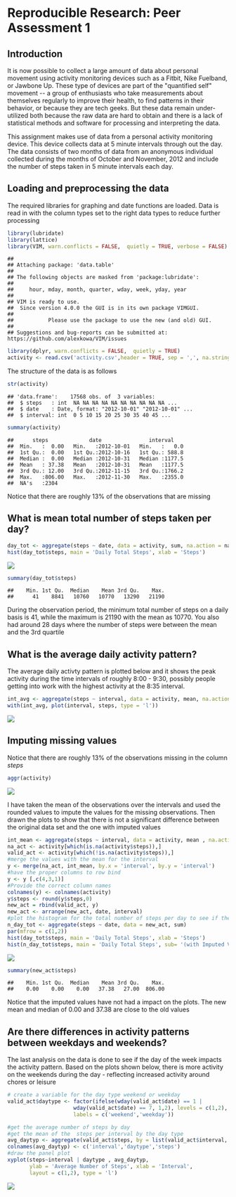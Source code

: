 # Reproducible Research: Peer Assessment 1
## Introduction

It is now possible to collect a large amount of data about personal movement using activity monitoring devices such as a Fitbit, Nike Fuelband, or Jawbone Up. These type of devices are part of the "quantified self" movement -- a group of enthusiasts who take measurements about themselves regularly to improve their health, to find patterns in their behavior, or because they are tech geeks. But these data remain under-utilized both because the raw data are hard to obtain and there is a lack of statistical methods and software for processing and interpreting the data.

This assignment makes use of data from a personal activity monitoring device. This device collects data at 5 minute intervals through out the day. The data consists of two months of data from an anonymous individual collected during the months of October and November, 2012 and include the number of steps taken in 5 minute intervals each day.

## Loading and preprocessing the data
The required libraries for graphing and date functions are loaded. Data is read in with the column types set to the right data types to reduce further processing



```r
library(lubridate)
library(lattice)
library(VIM, warn.conflicts = FALSE,  quietly = TRUE, verbose = FALSE)
```

```
## 
## Attaching package: 'data.table'
## 
## The following objects are masked from 'package:lubridate':
## 
##     hour, mday, month, quarter, wday, week, yday, year
## 
## VIM is ready to use. 
##  Since version 4.0.0 the GUI is in its own package VIMGUI.
## 
##           Please use the package to use the new (and old) GUI.
## 
## Suggestions and bug-reports can be submitted at: https://github.com/alexkowa/VIM/issues
```

```r
library(dplyr, warn.conflicts = FALSE,  quietly = TRUE)
activity <- read.csv('activity.csv',header = TRUE, sep = ',', na.strings ='NA', colClasses=c('integer', 'Date','integer'))
```

The structure of the data is as follows


```r
str(activity)
```

```
## 'data.frame':	17568 obs. of  3 variables:
##  $ steps   : int  NA NA NA NA NA NA NA NA NA NA ...
##  $ date    : Date, format: "2012-10-01" "2012-10-01" ...
##  $ interval: int  0 5 10 15 20 25 30 35 40 45 ...
```

```r
summary(activity)
```

```
##      steps             date               interval     
##  Min.   :  0.00   Min.   :2012-10-01   Min.   :   0.0  
##  1st Qu.:  0.00   1st Qu.:2012-10-16   1st Qu.: 588.8  
##  Median :  0.00   Median :2012-10-31   Median :1177.5  
##  Mean   : 37.38   Mean   :2012-10-31   Mean   :1177.5  
##  3rd Qu.: 12.00   3rd Qu.:2012-11-15   3rd Qu.:1766.2  
##  Max.   :806.00   Max.   :2012-11-30   Max.   :2355.0  
##  NA's   :2304
```

Notice that there are roughly 13% of the observations that are missing

## What is mean total number of steps taken per day?

```r
day_tot <- aggregate(steps ~ date, data = activity, sum, na.action = na.omit)
hist(day_tot$steps, main = 'Daily Total Steps', xlab = 'Steps')
```

![](PA1_template_files/figure-html/unnamed-chunk-4-1.png) 

```r
summary(day_tot$steps)
```

```
##    Min. 1st Qu.  Median    Mean 3rd Qu.    Max. 
##      41    8841   10760   10770   13290   21190
```

During the observation period, the minimum total number of steps on a daily basis is 41, while the maximum is 21190 with the mean as 10770.
You also had around 28 days where the number of steps were between the mean and the 3rd quartile

## What is the average daily activity pattern?
The average daily activty pattern is plotted below and it shows the peak activity during the time intervals of roughly 8:00 - 9:30, possibly people getting into work with the highest activity at the 8:35 interval.


```r
int_avg <- aggregate(steps ~ interval, data = activity, mean, na.action = na.omit)
with(int_avg, plot(interval, steps, type = 'l'))
```

![](PA1_template_files/figure-html/unnamed-chunk-5-1.png) 

## Imputing missing values
Notice that there are roughly 13% of the observations missing in the column *steps*


```r
aggr(activity)
```

![](PA1_template_files/figure-html/unnamed-chunk-6-1.png) 

I have taken the mean of the observations over the intervals and used the rounded values to impute the values for the missing observations. Then drawn the plots to show that there is not a significant difference between the original data set and the one with imputed values 


```r
int_mean <- aggregate(steps ~ interval, data = activity, mean , na.action = na.omit)
na_act <- activity[which(is.na(activity$steps)),]
valid_act <- activity[which(!is.na(activity$steps)),]
#merge the values with the mean for the interval
y <- merge(na_act, int_mean, by.x = 'interval', by.y = 'interval')
#have the proper columns to row bind
y <- y [,c(4,3,1)]
#Provide the correct column names
colnames(y) <- colnames(activity)
y$steps <- round(y$steps,0)
new_act = rbind(valid_act, y)
new_act <- arrange(new_act, date, interval)
#plot the histogram for the total number of steps per day to see if there is a difference
n_day_tot <- aggregate(steps ~ date, data = new_act, sum)
par(mfrow = c(1,2))
hist(day_tot$steps, main = 'Daily Total Steps', xlab = 'Steps')
hist(n_day_tot$steps, main = 'Daily Total Steps', sub= '(with Imputed Values)', xlab = 'Steps')
```

![](PA1_template_files/figure-html/unnamed-chunk-7-1.png) 

```r
summary(new_act$steps)
```

```
##    Min. 1st Qu.  Median    Mean 3rd Qu.    Max. 
##    0.00    0.00    0.00   37.38   27.00  806.00
```
Notice that the imputed values have not had a impact on the plots.
The new mean and median of 0.00 and 37.38 are close to the old values

## Are there differences in activity patterns between weekdays and weekends?
The last analysis on the data is done to see if the day of the week impacts the activity pattern. Based on the plots shown below, there is more activity on the weekends during the day - reflecting increased activity around chores or leisure


```r
# create a variable for the day type weekend or weekday
valid_act$daytype <- factor(ifelse(wday(valid_act$date) == 1 | 
                     wday(valid_act$date) == 7, 1,2), levels = c(1,2),
                     labels = c('weekend','weekday'))

#get the average number of steps by day
#get the mean of the  steps per interval by the day type
avg_daytyp <- aggregate(valid_act$steps, by = list(valid_act$interval, valid_act$daytype), mean)
colnames(avg_daytyp) <- c('interval','daytype','steps')
#draw the panel plot
xyplot(steps~interval | daytype , avg_daytyp, 
       ylab = 'Average Number of Steps', xlab = 'Interval',
       layout = c(1,2), type = 'l')
```

![](PA1_template_files/figure-html/unnamed-chunk-8-1.png) 
